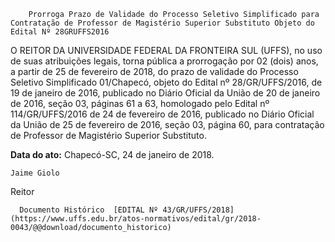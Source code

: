         Prorroga Prazo de Validade do Processo Seletivo Simplificado para Contratação de Professor de Magistério Superior Substituto Objeto do Edital Nº 28GRUFFS2016  

O REITOR DA UNIVERSIDADE FEDERAL DA FRONTEIRA SUL (UFFS), no uso de suas atribuições legais, torna pública a prorrogação por 02 (dois) anos, a partir de 25 de fevereiro de 2018, do prazo de validade do Processo Seletivo Simplificado 01/Chapecó, objeto do Edital nº 28/GR/UFFS/2016, de 19 de janeiro de 2016, publicado no Diário Oficial da União de 20 de janeiro de 2016, seção 03, páginas 61 a 63, homologado pelo Edital nº 114/GR/UFFS/2016 de 24 de fevereiro de 2016, publicado no Diário Oficial da União de 25 de fevereiro de 2016, seção 03, página 60, para contratação de Professor de Magistério Superior Substituto.

   **Data do ato:** Chapecó-SC, 24 de janeiro de 2018.   
 

    Jaime Giolo   
 Reitor 

      Documento Histórico  [EDITAL Nº 43/GR/UFFS/2018](https://www.uffs.edu.br/atos-normativos/edital/gr/2018-0043/@@download/documento_historico)     
      